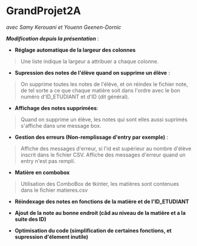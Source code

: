 # GrandProjet2A 
*avec Samy Kerouani et Youenn Geenen-Dornic*

***Modification depuis la présentation*** :

  * **Réglage automatique de la largeur des colonnes**
   >Une liste indique la largeur a attribuer a chaque colonne.
  
  * **Supression des notes de l'élève quand on supprime un élève** : 
  > On supprime toutes les notes de l'élève, et on réindex le fichier note, de tel sorte a ce que chaque matière soit dans l'ordre avec le bon numéro d'ID_ETUDIANT et d'ID (dit général).
  * **Affichage des notes supprimées**:
  > Quand on supprime un élève, les notes qui sont elles aussi suprimés s'affiche dans une message box.
  
  * **Gestion des erreurs (Non-remplissage d'entry par exemple)** :
  > Affiche des messages d'erreur, si l'id est supérieur au nombre d'élève inscrit dans le fichier CSV.
  > Affiche des messages d'erreur quand un entry n'est pas rempli.
  
  * **Matière en combobox**
  > Utilisation des ComboBox de tkinter, les matières sont contenues dans le fichier matieres.csv

  * **Réindexage des notes en fonctions de la matière et de l'ID_ETUDIANT**
  
  * **Ajout de la note au bonne endroit (câd au niveau de la matière et a la suite des ID)**
  
  * **Optimisation du code (simplification de certaines fonctions, et supression d'élement inutile)**
